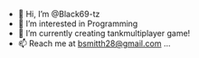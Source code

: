 - 👋 Hi, I’m @Black69-tz
- 👀 I’m interested in Programming
- 🌱 I’m currently creating tankmultiplayer game!
- 📫 Reach me at bsmitth28@gmail.com ...

<!---
Black69-tz/Black69-tz is a ✨ special ✨ repository because its `README.md` (this file) appears on your GitHub profile.
You can click the Preview link to take a look at your changes.
--->
